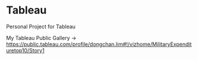 # Tableau
Personal Project for Tableau

My Tableau Public Gallery ->
https://public.tableau.com/profile/dongchan.lim#!/vizhome/MilitaryExpendituretop10/Story1
